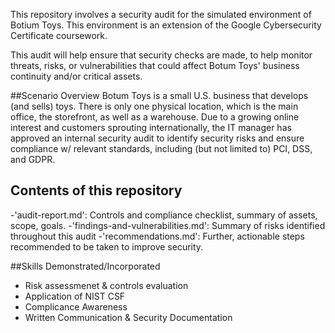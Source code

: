 This repository involves a security audit for the simulated environment of Botium Toys. This environment is an extension
of the Google Cybersecurity Certificate coursework.

This audit will help ensure that security checks are made, to help monitor threats, risks, or vulnerabilities 
that could affect Botum Toys' business continuity and/or critical assets.

##Scenario Overview
Botum Toys is a small U.S. business that develops (and sells) toys. There is only one physical location, which is 
the main office, the storefront, as well as a warehouse. Due to a growing online interest and customers
sprouting internationally, the IT manager has approved an internal security audit to identify security
risks and ensure compliance w/ relevant standards, including (but not limited to) PCI, DSS, and GDPR.

## Contents of this repository
-'audit-report.md': Controls and compliance checklist, summary of assets, scope, goals.
-'findings-and-vulnerabilities.md': Summary of risks identified throughout this audit
-'recommendations.md': Further, actionable steps recommended to be taken to improve security.

##Skills Demonstrated/Incorporated
- Risk assessmenet & controls evaluation
- Application of NIST CSF
- Complicance Awareness
- Written Communication & Security Documentation
